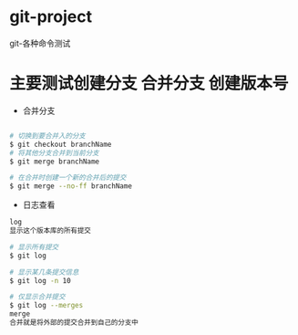 # git-project
git-各种命令测试
# 主要测试创建分支 合并分支 创建版本号

- 合并分支

```sh

# 切换到要合并入的分支
$ git checkout branchName
# 将其他分支合并到当前分支
$ git merge branchName

# 在合并时创建一个新的合并后的提交
$ git merge --no-ff branchName

```

- 日志查看
```sh
log
显示这个版本库的所有提交

# 显示所有提交
$ git log

# 显示某几条提交信息
$ git log -n 10

# 仅显示合并提交
$ git log --merges
merge
合并就是将外部的提交合并到自己的分支中

```
